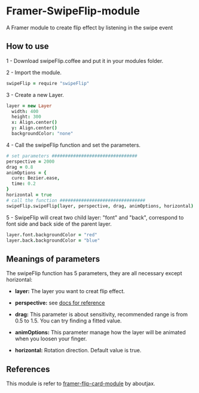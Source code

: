 # Framer-SwipeFlip-module

A Framer module to create flip effect by listening in the swipe event


## How to use

1 - Download swipeFlip.coffee and put it in your modules folder.

2 - Import the module.
```coffeescript
swipeFlip = require "swipeFlip"
```

3 - Create a new Layer.
```coffeescript
layer = new Layer
  width: 400
  height: 300
  x: Align.center()
  y: Align.center()
  backgroundColor: "none"
```

4 - Call the swipeFlip function and set the parameters.
```coffeescript
# set parameters ################################
perspective = 2000
drag = 0.8
animOptions = {
  cure: Bezier.ease,
  time: 0.2
}
horizontal = true
# call the function ################################
swipeFlip.swipeFlip(layer, perspective, drag, animOptions, horizontal)
```

5 - SwipeFlip will creat two child layer: "font" and "back", correspond to font side and back side of the parent layer.
```coffeescript
layer.font.backgroundColor = "red"
layer.back.backgroundColor = "blue"
```

## Meanings of parameters

The swipeFlip function has 5 parameters, they are all necessary except horizontal:

- **layer:** The layer you want to creat flip effect.

- **perspective:** see [docs for reference](http://framerjs.com/docs/#layer.perspective)

- **drag:** This parameter is about sensitivity, recommended range is from 0.5 to 1.5. You can try finding a fitted value.

- **animOptions:** This parameter manage how the layer will be animated when you loosen your finger.

- **horizontal:** Rotation direction. Default value is true.

## References

This module is refer to [framer-flip-card-module](https://github.com/aboutjax/framer-flip-card-module) by aboutjax.

